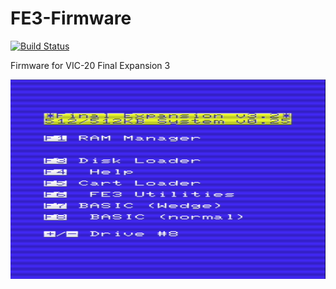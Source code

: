 # FE3-Firmware
[![Build Status](https://api.travis-ci.org/ops/FE3-Firmware.svg?branch=master)](https://travis-ci.org/ops/FE3-Firmware)

Firmware for VIC-20 Final Expansion 3

![Image](screenshots/MainScreen-0_25.png)
